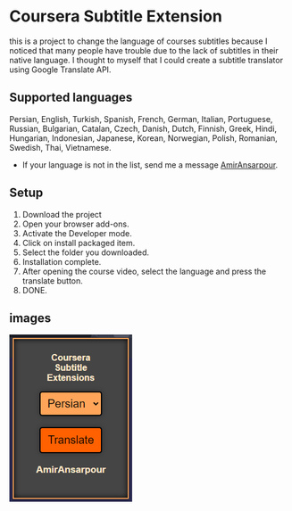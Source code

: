 # Coursera Subtitle Extension

this is a project to change the language of courses subtitles because I noticed that many people have trouble due to the lack of subtitles in their native language. I thought to myself that I could create a subtitle translator using Google Translate API.

## Supported languages
Persian, English, Turkish, Spanish, French, German, Italian, Portuguese, Russian, Bulgarian, Catalan, Czech, Danish, Dutch, Finnish, Greek, Hindi, Hungarian, Indonesian, Japanese, Korean, Norwegian, Polish, Romanian, Swedish, Thai, Vietnamese.
- If your language is not in the list, send me a message [AmirAnsarpour](https://t.me/AmirAnsarpour).

## Setup
1. Download the project
2. Open your browser add-ons.
3. Activate the Developer mode.
4. Click on install packaged item.
5. Select the folder you downloaded.
6. Installation complete.
7. After opening the course video, select the language and press the translate button.
8. DONE.

## images
<img align="center" src="images/Extension" />

